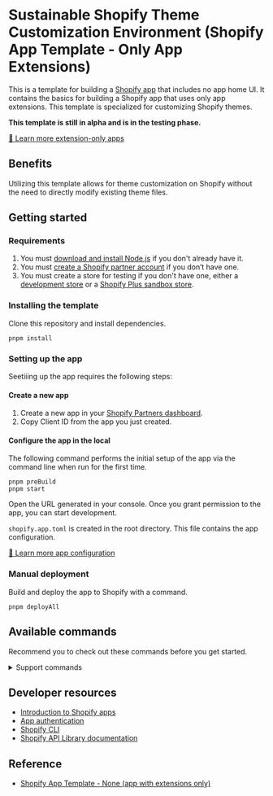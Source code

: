 # Sustainable Shopify Theme Customization Environment (Shopify App Template - Only App Extensions)

This is a template for building a [Shopify app](https://shopify.dev/docs/apps/getting-started) that includes no app home UI.
It contains the basics for building a Shopify app that uses only app extensions. This template is specialized for customizing Shopify themes.

**This template is still in alpha and is in the testing phase.**

[📖 Learn more extension-only apps](https://shopify.dev/docs/apps/app-extensions/extension-only-apps)

## Benefits

Utilizing this template allows for theme customization on Shopify without the need to directly modify existing theme files.

## Getting started

### Requirements

1. You must [download and install Node.js](https://nodejs.org/en/download/) if you don't already have it.
1. You must [create a Shopify partner account](https://partners.shopify.com/signup) if you don’t have one.
1. You must create a store for testing if you don't have one, either a [development store](https://help.shopify.com/en/partners/dashboard/development-stores#create-a-development-store) or a [Shopify Plus sandbox store](https://help.shopify.com/en/partners/dashboard/managing-stores/plus-sandbox-store).

### Installing the template

Clone this repository and install dependencies.

```shell
pnpm install
```

### Setting up the app
Seetiiing up the app requires the following steps:

#### Create a new app
1. Create a new app in your [Shopify Partners dashboard](https://partners.shopify.com/organizations).
2. Copy Client ID from the app you just created.

#### Configure the app in the local

The following command performs the initial setup of the app via the command line when run for the first time.

```shell
pnpm preBuild
pnpm start
```

Open the URL generated in your console. Once you grant permission to the app, you can start development.

`shopify.app.toml` is created in the root directory. This file contains the app configuration.

[📖 Learn more app configuration](https://shopify.dev/docs/apps/tools/cli/configuration)

### Manual deployment

Build and deploy the app to Shopify with a command.

```shell
pnpm deployAll
```

## Available commands
Recommend you to check out these commands before you get started.

<details>
<summary>Support commands</summary>

### Dev command
Builds the app and lets you preview it on a development store or Plus sandbox store.

```shell
pnpm dev
```

### Start command
Start your project in development mode.

```shell
pnpm start
```

### Deply command
Builds the app and deploys all of the extensions in your app to Shopify.

```shell
pnpm deply
```

### DeployAll command
Pre-build this project, then build the app and deploy all its extensions to Shopify.

```shell
pnpm deployAll
```
</details>

## Developer resources

- [Introduction to Shopify apps](https://shopify.dev/docs/apps/getting-started)
- [App authentication](https://shopify.dev/docs/apps/auth)
- [Shopify CLI](https://shopify.dev/docs/apps/tools/cli)
- [Shopify API Library documentation](https://github.com/Shopify/shopify-api-js#readme)

## Reference

- [Shopify App Template - None (app with extensions only)](https://github.com/Shopify/shopify-app-template-none)


